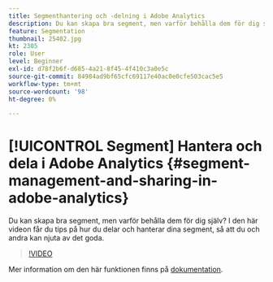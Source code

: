 ```yaml
---
title: Segmenthantering och -delning i Adobe Analytics
description: Du kan skapa bra segment, men varför behålla dem för dig själv? I den här videon får du tips på hur du delar och hanterar dina segment, så att du och andra kan njuta av det goda.
feature: Segmentation
thumbnail: 25402.jpg
kt: 2305
role: User
level: Beginner
exl-id: d78f2b6f-d685-4a21-8f45-4f410c3a0e5c
source-git-commit: 84984ad9bf65cfc69117e40ac0e0cfe503cac5e5
workflow-type: tm+mt
source-wordcount: '98'
ht-degree: 0%

---
```


# [!UICONTROL Segment] Hantera och dela i Adobe Analytics {#segment-management-and-sharing-in-adobe-analytics}

Du kan skapa bra segment, men varför behålla dem för dig själv? I den här videon får du tips på hur du delar och hanterar dina segment, så att du och andra kan njuta av det goda.

>[!VIDEO](https://video.tv.adobe.com/v/25402/?quality=12&learn=on)

Mer information om den här funktionen finns på [dokumentation](https://experienceleague.adobe.com/docs/analytics/components/segmentation/segmentation-workflow/seg-manage.html?lang=en).
